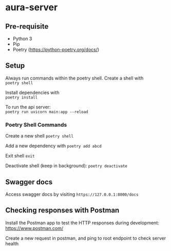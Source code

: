 # aura-server

## Pre-requisite

- Python 3
- Pip
- Poetry (https://python-poetry.org/docs/)

## Setup

Always run commands within the poetry shell. Create a shell with  
`poetry shell`

Install dependencies with  
`poetry install`

To run the api server:  
`poetry run uvicorn main:app --reload`

### Poetry Shell Commands

Create a new shell `poetry shell`

Add a new dependency with `poetry add abcd`

Exit shell `exit`

Deactivate shell (keep in background): `poetry deactivate`

## Swagger docs

Access swagger docs by visiting `https://127.0.0.1:8000/docs`

## Checking responses with Postman

Install the Postman app to test the HTTP responses during development: https://www.postman.com/

Create a new request in postman, and ping to root endpoint to check server health
